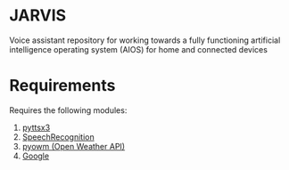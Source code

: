 # JARVIS
Voice assistant repository for working towards a fully functioning artificial intelligence operating system (AIOS) for home and connected devices

# Requirements 

Requires the following modules: 
1. [pyttsx3](https://pypi.org/project/pyttsx3/)
2. [SpeechRecognition](https://pypi.org/project/SpeechRecognition/)
3. [pyowm (Open Weather API)](https://pypi.org/project/pyowm/)
4. [Google](https://pypi.org/project/google/)
